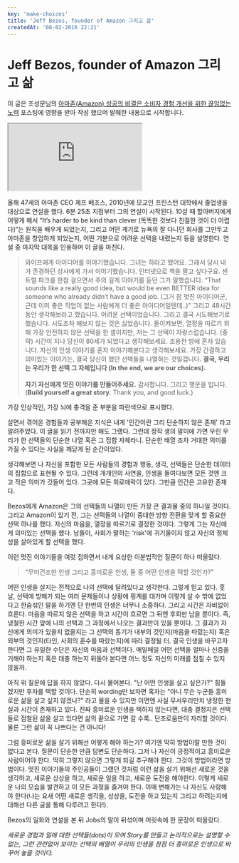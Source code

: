 ```yaml
---
key: 'make-choices'
title: 'Jeff Bezos, founder of Amazon 그리고 삶'
createdAt: '08-02-2016 22:21'
---
```


# Jeff Bezos, founder of Amazon 그리고 삶

이 글은 조성문님의 [아마존(Amazon) 성공의 비결은 소비자 경험 개선을 위한 끊임없는 노력](https://sungmooncho.com/2011/05/16/amazon-2/) 포스팅에 영향을 받아 작성 했으며 발췌한 내용으로 시작합니다.

<iframe
  src="https://www.youtube.com/embed/vBmavNoChZc?version=3&amp;rel=1&amp;showsearch=0&amp;showinfo=1&amp;iv_load_policy=1&amp;fs=1&amp;hl=ko&amp;autohide=2&amp;wmode=transparent"
  allowfullscreen="true"
  sandbox="allow-scripts allow-same-origin allow-popups allow-presentation"
></iframe>

올해 47세의 아마존 CEO 제프 베조스, 2010년에 모교인 프린스턴 대학에서 졸업생을 대상으로 연설을 했다. 6분 25초 지점부터 그의 연설이 시작된다. 10살 때 할아버지에게 어떻게 해서 “It’s harder to be kind than clever (똑똑한 것보다 친절한 것이 더 어렵다)“는 원칙을 배우게 되었는지, 그리고 어떤 계기로 뉴욕의 잘 다니던 회사를 그만두고 아마존을 창업하게 되었는지, 어떤 기분으로 어려운 선택을 내렸는지 등을 설명한다. 연설 중 마지막 대목을 인용하며 이 글을 마친다.

> 와이프에게 아이디어를 이야기했습니다. 그녀는 하라고 했어요. 그래서 당시 내가 존경하던 상사에게 가서 이야기했습니다. 인터넷으로 책을 팔고 싶다구요. 센트럴 파크를 한참 걸으면서 주의 깊게 이야기를 듣던 그가 말했습니다. “That sounds like a really good idea, but would be even BETTER idea for someone who already didn’t have a good job. (그거 참 멋진 아이디어군, 근데 이미 좋은 직업이 없는 사람에게 더 좋은 아이디어일텐데..)” 그리고 48시간동안 생각해보라고 했습니다. 어려운 선택이었습니다. 그리고 결국 시도해보기로 했습니다. 시도조차 해보지 않는 것은 싫었습니다. 돌이켜보면, 열정을 따르기 위해 가장 안전하지 않은 선택을 한 셈이지만, 저는 그 선택이 자랑스럽습니다. (중략) 시간이 지나 당신이 80세가 되었다고 생각해보세요. 조용한 방에 혼자 있습니다. 자신의 인생 이야기를 혼자 이야기해본다고 생각해보세요. 가장 간결하고 의미있는 이야기는, 결국 당신이 했던 선택들을 나열하는 것일겁니다. **결국, 우리는 우리가 한 선택 그 자체입니다 (In the end, we are our choices).** </br></br>**자기 자신에게 멋진 이야기를 만들어주세요.** 감사합니다. 그리고 행운을 빕니다. (**Build yourself a great story.** Thank you, and good luck.)

가장 인상적인, 가장 뇌에 충격을 준 부분을 파란색으로 표시했다.

살면서 겪어온 경험들과 공부해온 지식은 내게 '인간이란 그리 단순하지 않은 존재' 라고 알려주었다. 이 글을 읽기 전까지만 해도 그랬다. 그런데 정작 생의 말미에 가면 우린 우리가 한 선택들의 단순한 나열 혹은 그 집합 자체라니. 단순한 배열 조차 거대한 의미를 가질 수 있다는 사실을 깨닫게 된 순간이었다.

생각해보면 나 자신을 포함한 모든 사람들의 경험과 행동, 생각, 선택들은 단순한 데이터의 집합으로 표현될 수 있다. 그런데 개개인의 사연을, 인생을 들여다보면 모든 것엔 크고 작은 의미가 깃들어 있다. 그곳에 모든 희로애락이 있다. 그만큼 인간은 고유한 존재다.

Bezos에게 Amazon은 그의 선택들의 나열이 만든 가장 큰 결과물 중의 하나일 것이다. 그리고 Amazon이 있기 전, 그는 선택들의 나열이 중대한 방향 전환을 맞게 할 중요한 선택 하나를 했다. 자신의 마음을, 열정을 따르기로 결정한 것이다. 그렇게 그는 자신에게 의미있는 선택을 했다. 남들이, 사회가 말하는 'risk'에 귀기울이지 않고 자신의 정체성을 살아있게 할 선택을 했다.

이런 멋진 이야기들을 여럿 접하면서 내게 요상한 이분법적인 질문이 하나 떠올랐다.

> "무미건조한 인생 그리고 흥미로운 인생, 둘 중 어떤 인생을 택할 것인가?"

어떤 인생을 살지는 전적으로 나의 선택에 달려있다고 생각한다. 그렇게 믿고 있다. 훗날, 선택에 방해가 되는 여러 문제들이나 상황에 핑계를 대가며 이렇게 살 수 밖에 없었다고 한숨섞인 말을 하기엔 단 한번의 인생은 너무나 소중하다. 그리고 시간은 자비없이 흐른다. 마음을 따르지 않은 선택을 하고 시간이 흐르면 그 뒤엔 후회만 남을 뿐이다. 즉, 냉철한 시간 앞에 나의 선택과 그 과정에서 나오는 결과만이 있을 뿐이다. 그 결과가 자신에게 의미가 있을지 없을지는 그 선택의 동기가 내부의 것인지(마음을 따랐는지) 혹은 외부의 것인지(타인, 사회의 훈수를 따랐는지)에 따라 결정될 터. 결국 인생을 바꾸고자 한다면 그 유일한 수단은 자신의 마음과 선택이다. 매일매일 어떤 선택을 얼마나 신중을 기해야 하는지 혹은 대충 하는지 뒤돌아 본다면 어느 정도 자신의 미래를 점칠 수 있지 않을까.

아직 위 질문에 답을 하지 않았다. 다시 물어본다. "난 어떤 인생을 살고 싶은가?" 힘들겠지만 후자를 택할 것이다. 단순히 wording만 보자면 혹자는 "아니 무슨 누군들 흥미로운 삶을 살고 싶지 않겠나?" 라고 물을 수 있지만 이면엔 사실 무서우리만치 냉정한 현실과 시간이 존재하고 있다. 진짜 흥미로운 인생을 택하지 않는다면, 대충 결정지은 선택들로 점철된 삶을 살고 있다면 삶의 끝으로 가면 갈 수록.. 단조로움만이 자리할 것이다. 물론 그런 삶이 꼭 나쁘다는 건 아니다!

그럼 흥미로운 삶을 살기 위해선 어떻게 해야 하는가? 여기엔 딱히 방법이랄 만한 것이 없다고 본다. 질문이 단순한 만큼 답변도 단순하다. 그저 나 자신이 긍정적이고 흥미로운 사람이어야 한다. 딱히 그렇지 않으면 그렇게 되길 추구해야 한다. 그것이 방법이라면 방법이다. 멋진 이야기들의 주인공들이 그랬던 것처럼 이런 삶을 살기 위해선 새로운 것을 생각하고, 새로운 상상을 하고, 새로운 일을 하고, 새로운 도전을 해야한다. 이렇게 새로운 나의 모습을 발견하고 이 모든 과정을 즐겨야 한다. 이때 변해가는 나 자신도 사랑해야 한다(나는 요새 어떤 새로운 생각을, 상상을, 도전을 하고 있는지 그리고 하려는지에 대해선 다른 글을 통해 다루려고 한다!).

Bezos의 일화와 연설을 본 뒤 Jobs의 말이 뒤섞이며 머릿속에 한 문장이 떠올랐다.

*새로운 경험과 일에 대한 선택들(dots)이 모여 Story를 만들고 논리적으로는 설명할 수 없는, 그런 관련없어 보이는 선택의 배열이 우리의 인생을 점점 더 흥미로운 인생으로 바꾸어 놓을 것이다.*
